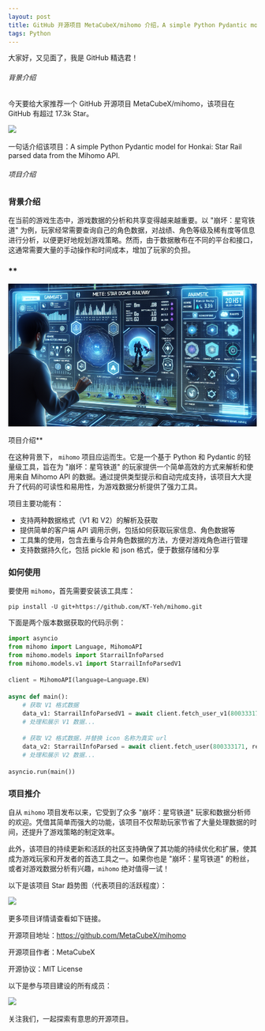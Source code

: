 ```yaml
---
layout: post
title: GitHub 开源项目 MetaCubeX/mihomo 介绍，A simple Python Pydantic model for Honkai: Star Rail parsed data from the Mihomo API.
tags: Python
---
```


大家好，又见面了，我是 GitHub 精选君！

###### 背景介绍

今天要给大家推荐一个 GitHub 开源项目 MetaCubeX/mihomo，该项目在 GitHub 有超过 17.3k Star。

![](https://stats.deeptrain.net/repo/MetaCubeX/mihomo/?theme=light)

一句话介绍该项目：A simple Python Pydantic model for Honkai: Star Rail parsed data from the Mihomo API.





###### 项目介绍

### **背景介绍**

在当前的游戏生态中，游戏数据的分析和共享变得越来越重要。以 "崩坏：星穹铁道" 为例，玩家经常需要查询自己的角色数据，对战绩、角色等级及稀有度等信息进行分析，以便更好地规划游戏策略。然而，由于数据散布在不同的平台和接口，这通常需要大量的手动操作和时间成本，增加了玩家的负担。

### **

![](https://raw.githubusercontent.com/ZhuPeng/pic/master/mac/compress_tmp-ff01342c3b3e364427d07384870c31bb.png)

项目介绍**

在这种背景下， `mihomo` 项目应运而生。它是一个基于 Python 和 Pydantic 的轻量级工具，旨在为 "崩坏：星穹铁道" 的玩家提供一个简单高效的方式来解析和使用来自 Mihomo API 的数据。通过提供类型提示和自动完成支持，该项目大大提升了代码的可读性和易用性，为游戏数据分析提供了强力工具。

项目主要功能有：

- 支持两种数据格式（V1 和 V2）的解析及获取
- 提供简单的客户端 API 调用示例，包括如何获取玩家信息、角色数据等
- 工具集的使用，包含去重与合并角色数据的方法，方便对游戏角色进行管理
- 支持数据持久化，包括 pickle 和 json 格式，便于数据存储和分享

### **如何使用**

要使用 `mihomo`，首先需要安装该工具库：

```shell
pip install -U git+https://github.com/KT-Yeh/mihomo.git
```

下面是两个版本数据获取的代码示例：

```python
import asyncio
from mihomo import Language, MihomoAPI
from mihomo.models import StarrailInfoParsed
from mihomo.models.v1 import StarrailInfoParsedV1

client = MihomoAPI(language=Language.EN)

async def main():
    # 获取 V1 格式数据
    data_v1: StarrailInfoParsedV1 = await client.fetch_user_v1(800333171)
    # 处理和展示 V1 数据...

    # 获取 V2 格式数据，并替换 icon 名称为真实 url
    data_v2: StarrailInfoParsed = await client.fetch_user(800333171, replace_icon_name_with_url=True)
    # 处理和展示 V2 数据...

asyncio.run(main())
```

### **项目推介**

自从 `mihomo` 项目发布以来，它受到了众多 "崩坏：星穹铁道" 玩家和数据分析师的欢迎。凭借其简单而强大的功能，该项目不仅帮助玩家节省了大量处理数据的时间，还提升了游戏策略的制定效率。

此外，该项目的持续更新和活跃的社区支持确保了其功能的持续优化和扩展，使其成为游戏玩家和开发者的首选工具之一。如果你也是 "崩坏：星穹铁道" 的粉丝，或者对游戏数据分析有兴趣，`mihomo` 绝对值得一试！

以下是该项目 Star 趋势图（代表项目的活跃程度）：

![](https://api.star-history.com/svg?repos=MetaCubeX/mihomo&type=Timeline)

更多项目详情请查看如下链接。

开源项目地址：https://github.com/MetaCubeX/mihomo 

开源项目作者：MetaCubeX

开源协议：MIT License

以下是参与项目建设的所有成员：

![](https://contrib.rocks/image?repo=MetaCubeX/mihomo)

关注我们，一起探索有意思的开源项目。

